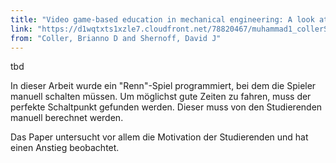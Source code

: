 ```yaml
---
title: "Video game-based education in mechanical engineering: A look at student engagement"
link: "https://d1wqtxts1xzle7.cloudfront.net/78820467/muhammad1_collerShernoffIJEE-libre.pdf?1642279675=&response-content-disposition=inline%3B+filename%3DVideo_Game_Based_Education_in_Mechanical.pdf&Expires=1686564385&Signature=fNwyCJWgmuyoEQ~6ylvyAIUemmKmv3B~JM0ohPQEvKEALQORFGXoOJ7l5DP6QD78K4sOoko6DgkuZ1s-mnFa-MFk6~6KJygAGwhBgDE7ZQmxtCJZSeriPESjvKIzwASWxu0s9jMt5WgRcm5A3SFw5B8N9QoFCKCIYtHMXehHJ022KjY4trePr2CwDNfH2S5I7gjP3jdWOQCvk6zWkp3N5H6qu2HHB9-n3a1pdHuzvlEYOAg1u5oLJVDD3LqkKAbLDpUV7YVfDexjRxesP6t7dC1wFA4-NY8aqrsfiirCJ~utMD5uNukcemS~fvvbliq40Ph9ih9Gdm2jCV1ed~P1Lg__&Key-Pair-Id=APKAJLOHF5GGSLRBV4ZA"
from: "Coller, Brianno D and Shernoff, David J"
---
```


tbd

In dieser Arbeit wurde ein "Renn"-Spiel programmiert, bei dem die Spieler manuell schalten müssen. Um möglichst gute Zeiten zu fahren, muss der perfekte Schaltpunkt gefunden werden. Dieser muss von den Studierenden manuell berechnet werden.

Das Paper untersucht vor allem die Motivation der Studierenden und hat einen Anstieg beobachtet.

